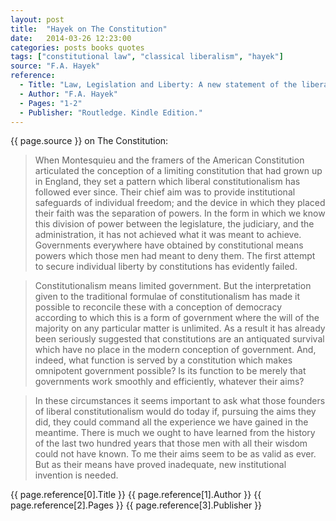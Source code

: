 ```yaml
---
layout: post
title:  "Hayek on The Constitution"
date:   2014-03-26 12:23:00
categories: posts books quotes
tags: ["constitutional law", "classical liberalism", "hayek"]
source: "F.A. Hayek"
reference:
  - Title: "Law, Legislation and Liberty: A new statement of the liberal principles of justice and political economy"
  - Author: "F.A. Hayek"
  - Pages: "1-2"
  - Publisher: "Routledge. Kindle Edition."
---
```


{{ page.source }} on The Constitution:

> When Montesquieu and the framers of the American Constitution articulated the conception of a limiting constitution that had grown up in England, they set a pattern which liberal constitutionalism has followed ever since. Their chief aim was to provide institutional safeguards of individual freedom; and the device in which they placed their faith was the separation of powers. In the form in which we know this division of power between the legislature, the judiciary, and the administration, it has not achieved what it was meant to achieve. Governments everywhere have obtained by constitutional means powers which those men had meant to deny them. The first attempt to secure individual liberty by constitutions has evidently failed.

> Constitutionalism means limited government.  But the interpretation given to the traditional formulae of constitutionalism has made it possible to reconcile these with a conception of democracy according to which this is a form of government where the will of the majority on any particular matter is unlimited. As a result it has already been seriously suggested that constitutions are an antiquated survival which have no place in the modern conception of government.  And, indeed, what function is served by a constitution which makes omnipotent government possible? Is its function to be merely that governments work smoothly and efficiently, whatever their aims?

> In these circumstances it seems important to ask what those founders of liberal constitutionalism would do today if, pursuing the aims they did, they could command all the experience we have gained in the meantime. There is much we ought to have learned from the history of the last two hundred years that those men with all their wisdom could not have known. To me their aims seem to be as valid as ever. But as their means have proved inadequate, new institutional invention is needed.

{{ page.reference[0].Title }}
{{ page.reference[1].Author }}
{{ page.reference[2].Pages }}
{{ page.reference[3].Publisher }}
